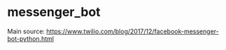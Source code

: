 # messenger_bot
Main source: https://www.twilio.com/blog/2017/12/facebook-messenger-bot-python.html
